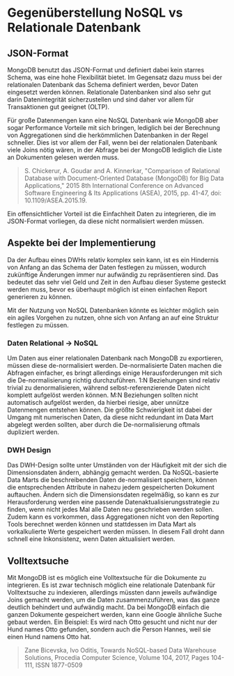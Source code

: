 # Gegenüberstellung NoSQL vs Relationale Datenbank

## JSON-Format
MongoDB benutzt das JSON-Format und definiert dabei kein starres Schema, was eine hohe Flexibilität bietet. 
Im Gegensatz dazu muss bei der relationalen Datenbank das Schema definiert werden, bevor Daten eingesetzt werden können.
Relationale Datenbanken sind also sehr gut darin Datenintegrität sicherzustellen und sind daher vor allem für Transaktionen gut geeignet (OLTP).

Für große Datenmengen kann eine NoSQL Datenbank wie MongoDB aber sogar Performance Vorteile mit sich bringen, 
lediglich bei der Berechnung von Aggregationen sind die herkömmlichen Datenbanken in der Regel schneller.
Dies ist vor allem der Fall, 
wenn bei der relationalen Datenbank viele Joins nötig wären, in der Abfrage bei der MongoDB lediglich die Liste an Dokumenten gelesen werden muss. 
> S. Chickerur, A. Goudar and A. Kinnerkar, "Comparison of Relational Database with Document-Oriented Database (MongoDB) for Big Data Applications," 2015 8th International Conference on Advanced Software Engineering & Its Applications (ASEA), 2015, pp. 41-47, doi: 10.1109/ASEA.2015.19.

Ein offensichtlicher Vorteil ist die Einfachheit Daten zu integrieren, die im JSON-Format vorliegen, da diese nicht normalisiert werden müssen.

## Aspekte bei der Implementierung
Da der Aufbau eines DWHs relativ komplex sein kann, ist es ein Hindernis von Anfang an das Schema der Daten festlegen zu müssen, 
wodurch zukünftige Änderungen immer nur aufwändig zu repräsentieren sind. 
Das bedeutet das sehr viel Geld und Zeit in den Aufbau dieser Systeme gesteckt werden muss, 
bevor es überhaupt möglich ist einen einfachen Report generieren zu können.

Mit der Nutzung von NoSQL Datenbanken könnte es leichter möglich sein ein agiles Vorgehen zu nutzen, 
ohne sich von Anfang an auf eine Struktur festlegen zu müssen.

### Daten Relational -> NoSQL
Um Daten aus einer relationalen Datenbank nach MongoDB zu exportieren, müssen diese de-normalisiert werden.
De-normalisierte Daten machen die Abfragen einfacher, es bringt allerdings einige Herausforderungen mit sich die De-normalisierung richtig durchzuführen.
1:N Beziehungen sind relativ trivial zu denormalisieren, während selbst-referenzierende Daten nicht komplett aufgelöst werden können.
M:N Beziehungen sollten nicht automatisch aufgelöst werden, da hierbei riesige, aber unnütze Datenmengen entstehen können.
Die größte Schwierigkeit ist dabei der Umgang mit numerischen Daten, da diese nicht redundant im Data Mart abgelegt werden sollten, 
aber durch die De-normalisierung oftmals dupliziert werden.

### DWH Design
Das DWH-Design sollte unter Umständen von der Häufigkeit mit der sich die Dimensionsdaten ändern, abhängig gemacht werden.
Da NoSQL-basierte Data Marts die beschreibenden Daten de-normalisiert speichern, können die entsprechenden
Attribute in nahezu jedem gespeicherten Dokument auftauchen. Ändern sich die Dimensionsdaten regelmäßig, 
so kann es zur Herausforderung werden eine passende Datenaktualisierungsstrategie zu finden, 
wenn nicht jedes Mal alle Daten neu geschrieben werden sollen.
Zudem kann es vorkommen, dass Aggregationen nicht von den Reporting Tools berechnet werden können und
stattdessen im Data Mart als vorkalkulierte Werte gespeichert werden müssen.
In diesem Fall droht dann schnell eine Inkonsistenz, wenn Daten aktualisiert werden.

## Volltextsuche
Mit MongoDB ist es möglich eine Volltextsuche für die Dokumente zu integrieren. 
Es ist zwar technisch möglich eine relationale Datenbank für Volltextsuche zu indexieren, 
allerdings müssten dann jeweils aufwändige Joins gemacht werden, 
um die Daten zusammenzuführen, was das ganze deutlich behindert und aufwändig macht.
Da bei MongoDB einfach die ganzen Dokumente gespeichert werden, kann eine Google ähnliche Suche gebaut werden. 
Ein Beispiel: Es wird nach Otto gesucht und nicht nur der Hund names Otto gefunden, 
sondern auch die Person Hannes, weil sie einen Hund namens Otto hat.

> Zane Bicevska, Ivo Oditis, Towards NoSQL-based Data Warehouse Solutions, Procedia Computer Science, Volume 104, 2017, Pages 104-111, ISSN 1877-0509
